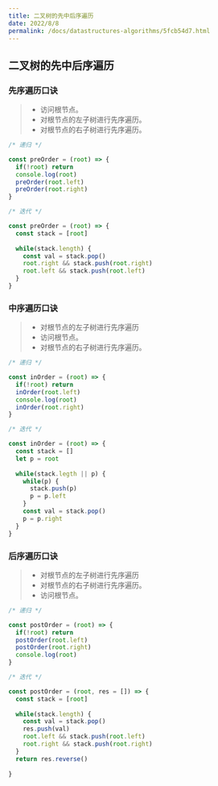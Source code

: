 ```yaml
---
title: 二叉树的先中后序遍历
date: 2022/8/8
permalink: /docs/datastructures-algorithms/5fcb54d7.html
---
```

## 二叉树的先中后序遍历



### 先序遍历口诀

> - 访问根节点。
> - 对根节点的左子树进行先序遍历。
> - 对根节点的右子树进行先序遍历。

````js
/* 递归 */

const preOrder = (root) => {
  if(!root) return 
  console.log(root)
  preOrder(root.left)
  preOrder(root.right)
}

/* 迭代 */

const preOrder = (root) => {
  const stack = [root]
  
  while(stack.length) {
  	const val = stack.pop()
    root.right && stack.push(root.right)
    root.left && stack.push(root.left)
  }
}
````



### 中序遍历口诀

> - 对根节点的左子树进行先序遍历
> - 访问根节点。
> - 对根节点的右子树进行先序遍历。

````js
/* 递归 */

const inOrder = (root) => {
  if(!root) return 
  inOrder(root.left)
  console.log(root)
  inOrder(root.right)
}

/* 迭代 */

const inOrder = (root) => {
  const stack = []
  let p = root
  
  while(stack.legth || p) {
    while(p) {
      stack.push(p)
      p = p.left
  	}
  	const val = stack.pop()
    p = p.right
  }
}
````



### 后序遍历口诀

> - 对根节点的左子树进行先序遍历
> - 对根节点的右子树进行先序遍历。
> - 访问根节点。

````js
/* 递归 */

const postOrder = (root) => {
  if(!root) return 
  postOrder(root.left)
  postOrder(root.right)
  console.log(root)
}

/* 迭代 */

const postOrder = (root, res = []) => {
  const stack = [root]
  
  while(stack.length) {
  	const val = stack.pop()
    res.push(val)
    root.left && stack.push(root.left)
    root.right && stack.push(root.right)
  }
  return res.reverse()
  
}
````

